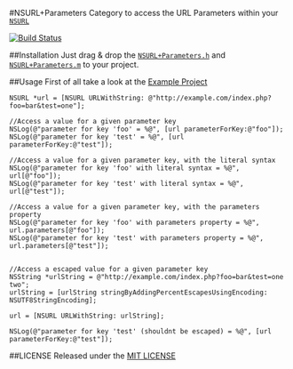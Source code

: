 #NSURL+Parameters
Category to access the URL Parameters within your [`NSURL`](https://developer.apple.com/library/ios/documentation/Cocoa/Reference/Foundation/Classes/NSURL_Class/Reference/Reference.html)

[![Build Status](https://travis-ci.org/carlj/NSURL-Parameters.png?branch=master)](https://travis-ci.org/carlj/NSURL-Parameters)

##Installation
Just drag & drop the [`NSURL+Parameters.h`](NSURL+Parameters/NSURL+Parameters.h) and [`NSURL+Parameters.m`](NSURL+Parameters/NSURL+Parameters.m) to your project.


##Usage
First of all take a look at the [Example Project](Example/Classes/ExampleViewController.m)

``` objc
NSURL *url = [NSURL URLWithString: @"http://example.com/index.php?foo=bar&test=one"];

//Access a value for a given parameter key
NSLog(@"parameter for key 'foo' = %@", [url parameterForKey:@"foo"]);
NSLog(@"parameter for key 'test' = %@", [url parameterForKey:@"test"]);

//Access a value for a given parameter key, with the literal syntax
NSLog(@"parameter for key 'foo' with literal syntax = %@", url[@"foo"]);
NSLog(@"parameter for key 'test' with literal syntax = %@", url[@"test"]);

//Access a value for a given parameter key, with the parameters property
NSLog(@"parameter for key 'foo' with parameters property = %@", url.parameters[@"foo"]);
NSLog(@"parameter for key 'test' with parameters property = %@", url.parameters[@"test"]);


//Access a escaped value for a given parameter key
NSString *urlString = @"http://example.com/index.php?foo=bar&test=one two";
urlString = [urlString stringByAddingPercentEscapesUsingEncoding: NSUTF8StringEncoding];

url = [NSURL URLWithString: urlString];

NSLog(@"parameter for key 'test' (shouldnt be escaped) = %@", [url parameterForKey:@"test"]);
```

##LICENSE
Released under the [MIT LICENSE](LICENSE)